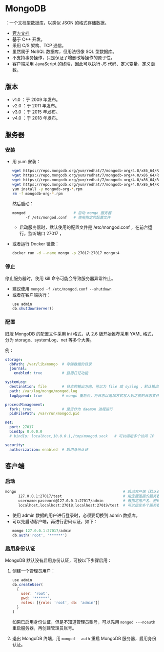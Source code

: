 # MongoDB

：一个文档型数据库，以类似 JSON 的格式存储数据。
- [官方文档](https://docs.mongodb.com/v4.0/introduction/)
- 基于 C++ 开发。
- 采用 C/S 架构、TCP 通信。
- 虽然属于 NoSQL 数据库，但用法很像 SQL 型数据库。
- 不支持事务操作，只是保证了增删改等操作的原子性。
- 客户端采用 JavaScript 的终端，因此可以执行 JS 代码、定义变量、定义函数。

## 版本

- v1.0 ：于 2009 年发布。
- v2.0 ：于 2011 年发布。
- v3.0 ：于 2015 年发布。
- v4.0 ：于 2018 年发布。

## 服务器

### 安装

- 用 yum 安装：
  ```sh
  wget https://repo.mongodb.org/yum/redhat/7/mongodb-org/4.0/x86_64/RPMS/mongodb-org-server-4.0.5-1.el7.x86_64.rpm
  wget https://repo.mongodb.org/yum/redhat/7/mongodb-org/4.0/x86_64/RPMS/mongodb-org-shell-4.0.5-1.el7.x86_64.rpm
  wget https://repo.mongodb.org/yum/redhat/7/mongodb-org/4.0/x86_64/RPMS/mongodb-org-tools-4.0.5-1.el7.x86_64.rpm
  wget https://repo.mongodb.org/yum/redhat/7/mongodb-org/4.0/x86_64/RPMS/mongodb-org-mongos-4.0.5-1.el7.x86_64.rpm
  yum install -y mongodb-org-*.rpm
  rm -f mongodb-org-*.rpm
  ```
  然后启动：
  ```sh
  mongod                      # 启动 mongo 服务器
        -f /etc/mongod.conf   # 使用指定的配置文件
  ```
  - 启动服务器时，默认使用的配置文件是 /etc/mongod.conf ，在前台运行，监听端口 27017 ，

- 或者运行 Docker 镜像：
  ```sh
  docker run -d --name mongo -p 27017:27017 mongo:4
  ```

### 停止

停止服务器时，使用 kill 命令可能会导致服务器异常终止。
- 建议使用 `mongod -f /etc/mongod.conf --shutdown`
- 或者在客户端执行：
  ```js
  use admin
  db.shutdownServer()
  ```

### 配置

旧版 MongoDB 的配置文件采用 ini 格式，从 2.6 版开始推荐采用 YAML 格式，分为 storage、systemLog、net 等多个大类。

例：
```yml
storage:
  dbPath: /var/lib/mongo  # 存储数据的目录
  journal:
    enabled: true         # 启用日记功能

systemLog:
  destination: file       # 日志的输出方向，可以为 file 或 syslog ，默认输出到 stdout
  path: /var/log/mongo/mongod.log
  logAppend: true         # mongo 重启后，将日志以追加方式写入到之前的日志文件中，而不是从头覆盖

processManagement:
  fork: true              # 是否作为 daemon 进程运行
  pidFilePath: /var/run/mongod.pid

net:
  port: 27017
  bindIp: 0.0.0.0
  # bindIp: localhost,10.0.0.1,/tmp/mongod.sock   # 可以绑定多个访问 IP

security:
  authorization: enabled  # 启用身份认证
```

## 客户端

### 启动

```sh
mongo                                                 # 启动客户端（默认连接到本机 6379 端口的服务器，使用 test 数据库）
      127.0.0.1:27017/test                            # 指定要连接的服务器、数据库
      username:password@127.0.0.1:27017/admin         # 再指定用户名、密码
      localhost,localhost:27018,localhost:27019/test  # 可以指定多个服务器
```
- 使用 admin 数据的用户进行登录时，必须要切换到 admin 数据库。
- 可以先启动客户端，再进行密码认证，如下：
  ```js
  mongo 127.0.0.1:27017/admin
  db.auth('root', '******')
  ```

### 启用身份认证

MongoDB 默认没有启用身份认证，可按以下步骤启用：
1. 创建一个管理员用户：
    ```js
    use admin
    db.createUser(
      {
        user: 'root',
        pwd: '******',
        roles: [{role: 'root', db: 'admin'}]
      }
    )
    ```
    如果已启用身份认证，但是不知道管理员账号，可以先用 `mongod ---noauth` 重启服务器，再创建管理员账号。

2. 退出 MongoDB 终端，用 `mongod --auth` 重启 MongoDB 服务器，启用身份认证。

